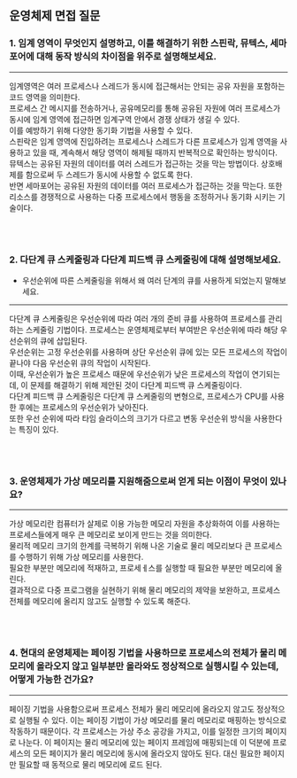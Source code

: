 ## 운영체제 면접 질문

### 1. 임계 영역이 무엇인지 설명하고, 이를 해결하기 위한 스핀락, 뮤텍스, 세마포어에 대해 동작 방식의 차이점을 위주로 설명해보세요.
---
임계영역은 여러 프로세스나 스레드가 동시에 접근해서는 안되는 공유 자원을 포함하는 코드 영역을 의미한다.  
프로세스 간 메시지를 전송하거나, 공유메모리를 통해 공유된 자원에 여러 프로세스가 동시에 임계 영역에 접근하면 임계구역 안에서 경쟁 상태가 생길 수 있다.  
이를 예방하기 위해 다양한 동기화 기법을 사용할 수 있다.  
스핀락은 임계 영역에 진입하려는 프로세스나 스레드가 다른 프로세스가 임계 영역을 사용하고 있을 때, 계속해서 해당 영역이 해제될 때까지 반복적으로 확인하는 방식이다.  
뮤텍스는 공유된 자원의 데이터를 여러 스레드가 접근하는 것을 막는 방법이다. 상호배제를 함으로써 두 스레드가 동시에 사용할 수 없도록 한다.  
반면 세마포어는 공유된 자원의 데이터를 여러 프로세스가 접근하는 것을 막는다. 또한 리소스를 경쟁적으로 사용하는 다중 프로세스에서 행동을 조정하거나 동기화 시키는 기술이다.

<br/><br/>

### 2. 다단계 큐 스케줄링과 다단계 피드백 큐 스케줄링에 대해 설명해보세요.
- 우선순위에 따른 스케줄링을 위해서 왜 여러 단계의 큐를 사용하게 되었는지 말해보세요.
---
다단계 큐 스케줄링은 우선순위에 따라 여러 개의 준비 큐를 사용하여 프로세스를 관리하는 스케줄링 기법이다.
프로세스는 운영체제로부터 부여받은 우선순위에 따라 해당 우선순위의 큐에 삽입된다.  
우선순위는 고정 우선순위를 사용하며 상단 우선순위 큐에 있는 모든 프로세스의 작업이 끝나야 다음 우선순위 큐의 작업이 시작된다.  
이때, 우선순위가 높은 프로세스 때문에 우선순위가 낮은 프로세스의 작업이 연기되는데, 이 문제를 해결하기 위해 제안된 것이 다단계 피드백 큐 스케줄링이다.  
다단계 피드백 큐 스케줄링은 다단계 큐 스케줄링의 변형으로, 프로세스가 CPU를 사용한 후에는 프로세스의 우선순위가 낮아진다.   
또한 우선 순위에 따라 타임 슬라이스의 크기가 다르고 변동 우선순위 방식을 사용한다는 특징이 있다.

<br/><br/>

### 3. 운영체제가 가상 메모리를 지원해줌으로써 얻게 되는 이점이 무엇이 있나요?
---
가상 메모리란 컴퓨터가 살제로 이용 가능한 메모리 자원을 추상화하여 이를 사용하는 프로세스들에게 매우 큰 메모리로 보이게 만드는 것을 의미한다.  
물리적 메모리 크기의 한계를 극복하기 위해 나온 기술로 물리 메모리보다 큰 프로세스를 수행하기 위해 가상 메모리를 사용한다.  
필요한 부분만 메모리에 적재하고, 프로세ㅔ스를 실행할 때 필요한 부분만 메모리에 올린다.  
결과적으로 다중 프로그램을 실현하기 위해 물리 메모리의 제약을 보완하고, 프로세스 전체를 메모리에 올리지 않고도 실행할 수 있도록 해준다.

<br/><br/>

### 4. 현대의 운영체제는 페이징 기법을 사용하므로 프로세스의 전체가 물리 메모리에 올라오지 않고 일부분만 올라와도 정상적으로 실행시킬 수 있는데, 어떻게 가능한 건가요?
---
페이징 기법을 사용함으로써 프로세스 전체가 물리 메모리에 올라오지 않고도 정상적으로 실행될 수 있다. 이는 페이징 기법이 가상 메모리를 물리 메모리로 매핑하는 방식으로 작동하기 때문이다. 각 프로세스는 가상 주소 공강을 가지고, 이를 일정한 크기의 페이지로 나눈다. 이 페이지는 물리 메모리에 있는 페이지 프레임에 매핑되는데 이 덕분에 프로세스의 모든 페이지가 물리 메모리에 동시에 올라오지 않아도 된다. 대신 필요한 페이지만 필요할 때 동적으로 물리 메모리에 로드 된다.
